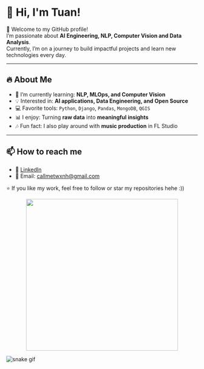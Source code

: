 # 👋 Hi, I'm Tuan!

🚀 Welcome to my GitHub profile!  
I’m passionate about **AI Engineering, NLP, Computer Vision and Data Analysis**.  
Currently, I’m on a journey to build impactful projects and learn new technologies every day.  

---

## 🔥 About Me
- 🌱 I’m currently learning: **NLP, MLOps, and Computer Vision**
- 💡 Interested in: **AI applications, Data Engineering, and Open Source**
- 💻 Favorite tools: `Python`, `Django`, `Pandas`, `MongoDB`, `QGIS`
- 📊 I enjoy: Turning **raw data** into **meaningful insights**
- 🎶 Fun fact: I also play around with **music production** in FL Studio  

---

## 📫 How to reach me
- 💼 [LinkedIn]((https://www.linkedin.com/in/nguyxn-twxnh-8b5104258/))  
- 📧 Email: callmetwxnh@gmail.com

⭐️ If you like my work, feel free to follow or star my repositories hehe :))
<p align="center">
  <img src="https://cdn.dribbble.com/users/1162077/screenshots/3848914/programmer.gif" width="400"/>
</p>

![snake gif](https://github.com/TwxnhNGUXN/TwxnhNGUXN/blob/output/snake.svg)
